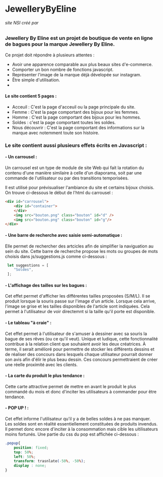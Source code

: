 # JewelleryByEline
###### site NSI créé par 

### Jewellery By Eline est un projet de boutique de vente en ligne de bagues pour la marque Jewellery By Eline. 
Ce projet doit répondre à plusieurs attentes :
- Avoir une apparence comparable aux plus beaux sites d'e-commerce.
- Comporter un bon nombre de fonctions javascript.
- Représenter l'image de la marque déjà dévelopée sur instagram.
- Être simple d'utilisation.
- 
#### Le site contient 5 pages :
- Acceuil :
C'est la page d'acceuil ou la page principale du site.
- Femme :
C'est la page comportant des bijoux pour les femmes.
- Homme : 
C'est la page comportant des bijoux pour les hommes.
- Soldes :
c'est la page comportant toutes les soldes.
- Nous découvrir :
C'est la page comportant des informations sur la marque avec notemment toute son histoire.

### Le site contient aussi plusieurs effets écrits en Javascript :
#### - Un carrousel : 
Un carrousel est un type de module de site Web qui fait la rotation du contenu d'une manière similaire à celle d'un diaporama, soit par une commande de l'utilisateur ou par des transitions temporisées.

Il est utilisé pour prévisualiser l'ambiance du site et certains bijoux choisis. On trouve ci-dessous le début de l'html du carrousel :


```html
<div id="carrousel">
	<div id="container">
	</div>
	<img src="bouton.png" class="bouton" id="d" />
	<img src="bouton.png" class="bouton" id="g"/>
</div>
```


#### - Une barre de recherche avec saisie semi-automatique :
Elle permet de rechercher des artcicles afin de simplifier la naviguation au sein du site.
Cette barre de recherche propose les mots ou groupes de mots choisis dans js/suggestions.js comme ci-dessous :

```js
 let suggestions = [
    "Soldes",
 ];
```

#### - L'affichage des tailles sur les bagues :
Cet effet permet d'afficher les différentes tailles proposées (S/M/L). Il se produit lorsque la souris passe sur l'image d'un article. Lorsque cela arrive, l'image se grise et les tailles disponibles de l'article sont indiquées. Cela permet à l'utilisateur de voir directemnt si la taille qu'il porte est disponible.

#### - Le tableau "à craie" :
Cet effet permet à l'utilisateur de s'amuser à dessiner avec sa souris la bague de ses rêves (ou ce qu'il veut). Unique et ludique, cette fonctionnalité contribue à la relation client que souhaient avoir les deux créatrices. À terme, il serait amélioré pour permettre de stocker les différents dessins et de réaliser des concours dans lesquels chaque utilisateur pourrait donner son avis afin d'élir le plus beau dessin. Ces concours permettraient de créer une réelle proximité avec les clients.

#### - La carte du produit le plus tendance :
Cette carte attractive permet de mettre en avant le produit le plus commandé du mois et donc d'inciter les utilisateurs à commander pour être tendance.


#### - POP UP ! :
Cet effet informe l'utilisateur qu'il y a de belles soldes à ne pas manquer. Les soldes sont en réalité essentiellement constituées de produits invendus. Il permet donc encore d'inciter à la consommation mais cible les uitilisateurs moins fortunés. Une partie du css du pop est affichée ci-dessous :

```css
.popup{
	position: fixed;
	top: 50%;
	left: 50%;
	transform: trasnlate(-50%, -50%);
	display : none;
}
```
